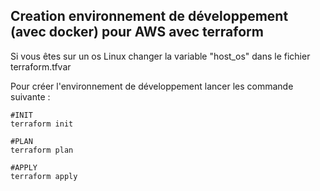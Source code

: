 <h2> Creation environnement de développement (avec docker) pour AWS avec terraform </h2>

Si vous êtes sur un os Linux changer la variable "host_os" dans le fichier terraform.tfvar

Pour créer l'environnement de développement lancer les commande suivante :

```
#INIT
terraform init

#PLAN
terraform plan
 
#APPLY
terraform apply
```
